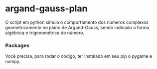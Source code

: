 # argand-gauss-plan

O script em python simula o comportamento dos números complexos geometricamente no plano de Argand-Gauss, sendo indicado a forma algébrica e trigonométrica do número.

### Packages

Você precisa, para rodar o código, ter instalado em seu pip o pygame e numpy.
